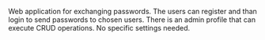 Web application for exchanging passwords. The users can register and than login to send passwords to chosen users. There is an admin profile that can execute CRUD operations. 
No specific settings needed.
